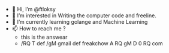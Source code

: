 - 👋 Hi, I’m @ftloksy
- 👀 I’m interested in Writing the computer code and freeline.
- 🌱 I’m currently learning golange and Machine Learning
- 📫 How to reach me ? 
    - this is the answear 
    - /RQ T def /gM gmail def freakchow A RQ gM D 0 RQ com

<!---
ftloksy/ftloksy is a ✨ special ✨ repository because its `README.md` (this file) appears on your GitHub profile.
You can click the Preview link to take a look at your changes.
--->
